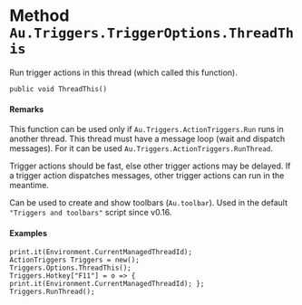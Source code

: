 # Method `Au.Triggers.TriggerOptions.ThreadThis`

Run trigger actions in this thread (which called this function).

```
public void ThreadThis()
```

#### Remarks

This function can be used only if `Au.Triggers.ActionTriggers.Run` runs in another thread. This thread must have a message loop (wait and dispatch messages). For it can be used `Au.Triggers.ActionTriggers.RunThread`.

Trigger actions should be fast, else other trigger actions may be delayed. If a trigger action dispatches messages, other trigger actions can run in the meantime.

Can be used to create and show toolbars (`Au.toolbar`). Used in the default `"Triggers and toolbars"` script since v0.16.

#### Examples

```
print.it(Environment.CurrentManagedThreadId);
ActionTriggers Triggers = new();
Triggers.Options.ThreadThis();
Triggers.Hotkey["F11"] = o => { print.it(Environment.CurrentManagedThreadId); };
Triggers.RunThread();
```
